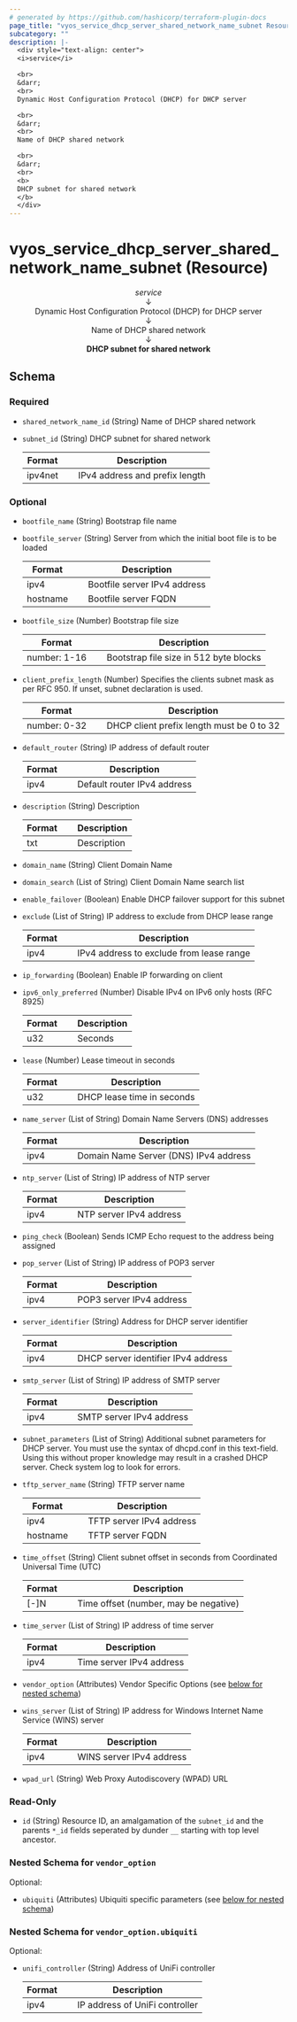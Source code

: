 ```yaml
---
# generated by https://github.com/hashicorp/terraform-plugin-docs
page_title: "vyos_service_dhcp_server_shared_network_name_subnet Resource - vyos"
subcategory: ""
description: |-
  <div style="text-align: center">
  <i>service</i>

  <br>
  &darr;
  <br>
  Dynamic Host Configuration Protocol (DHCP) for DHCP server

  <br>
  &darr;
  <br>
  Name of DHCP shared network

  <br>
  &darr;
  <br>
  <b>
  DHCP subnet for shared network
  </b>
  </div>
---
```


# vyos_service_dhcp_server_shared_network_name_subnet (Resource)

<div style="text-align: center">
<i>service</i>

<br>
&darr;
<br>
Dynamic Host Configuration Protocol (DHCP) for DHCP server

<br>
&darr;
<br>
Name of DHCP shared network

<br>
&darr;
<br>
<b>
DHCP subnet for shared network
</b>
</div>



<!-- schema generated by tfplugindocs -->
## Schema

### Required

- `shared_network_name_id` (String) Name of DHCP shared network
- `subnet_id` (String) DHCP subnet for shared network

    |  Format &emsp; | Description  |
    |----------|---------------|
    |  ipv4net  &emsp; |  IPv4 address and prefix length  |

### Optional

- `bootfile_name` (String) Bootstrap file name
- `bootfile_server` (String) Server from which the initial boot file is to be loaded

    |  Format &emsp; | Description  |
    |----------|---------------|
    |  ipv4  &emsp; |  Bootfile server IPv4 address  |
    |  hostname  &emsp; |  Bootfile server FQDN  |
- `bootfile_size` (Number) Bootstrap file size

    |  Format &emsp; | Description  |
    |----------|---------------|
    |  number: 1-16  &emsp; |  Bootstrap file size in 512 byte blocks  |
- `client_prefix_length` (Number) Specifies the clients subnet mask as per RFC 950. If unset, subnet declaration is used.

    |  Format &emsp; | Description  |
    |----------|---------------|
    |  number: 0-32  &emsp; |  DHCP client prefix length must be 0 to 32  |
- `default_router` (String) IP address of default router

    |  Format &emsp; | Description  |
    |----------|---------------|
    |  ipv4  &emsp; |  Default router IPv4 address  |
- `description` (String) Description

    |  Format &emsp; | Description  |
    |----------|---------------|
    |  txt  &emsp; |  Description  |
- `domain_name` (String) Client Domain Name
- `domain_search` (List of String) Client Domain Name search list
- `enable_failover` (Boolean) Enable DHCP failover support for this subnet
- `exclude` (List of String) IP address to exclude from DHCP lease range

    |  Format &emsp; | Description  |
    |----------|---------------|
    |  ipv4  &emsp; |  IPv4 address to exclude from lease range  |
- `ip_forwarding` (Boolean) Enable IP forwarding on client
- `ipv6_only_preferred` (Number) Disable IPv4 on IPv6 only hosts (RFC 8925)

    |  Format &emsp; | Description  |
    |----------|---------------|
    |  u32  &emsp; |  Seconds  |
- `lease` (Number) Lease timeout in seconds

    |  Format &emsp; | Description  |
    |----------|---------------|
    |  u32  &emsp; |  DHCP lease time in seconds  |
- `name_server` (List of String) Domain Name Servers (DNS) addresses

    |  Format &emsp; | Description  |
    |----------|---------------|
    |  ipv4  &emsp; |  Domain Name Server (DNS) IPv4 address  |
- `ntp_server` (List of String) IP address of NTP server

    |  Format &emsp; | Description  |
    |----------|---------------|
    |  ipv4  &emsp; |  NTP server IPv4 address  |
- `ping_check` (Boolean) Sends ICMP Echo request to the address being assigned
- `pop_server` (List of String) IP address of POP3 server

    |  Format &emsp; | Description  |
    |----------|---------------|
    |  ipv4  &emsp; |  POP3 server IPv4 address  |
- `server_identifier` (String) Address for DHCP server identifier

    |  Format &emsp; | Description  |
    |----------|---------------|
    |  ipv4  &emsp; |  DHCP server identifier IPv4 address  |
- `smtp_server` (List of String) IP address of SMTP server

    |  Format &emsp; | Description  |
    |----------|---------------|
    |  ipv4  &emsp; |  SMTP server IPv4 address  |
- `subnet_parameters` (List of String) Additional subnet parameters for DHCP server. You must use the syntax of dhcpd.conf in this text-field. Using this without proper knowledge may result in a crashed DHCP server. Check system log to look for errors.
- `tftp_server_name` (String) TFTP server name

    |  Format &emsp; | Description  |
    |----------|---------------|
    |  ipv4  &emsp; |  TFTP server IPv4 address  |
    |  hostname  &emsp; |  TFTP server FQDN  |
- `time_offset` (String) Client subnet offset in seconds from Coordinated Universal Time (UTC)

    |  Format &emsp; | Description  |
    |----------|---------------|
    |  [-]N  &emsp; |  Time offset (number, may be negative)  |
- `time_server` (List of String) IP address of time server

    |  Format &emsp; | Description  |
    |----------|---------------|
    |  ipv4  &emsp; |  Time server IPv4 address  |
- `vendor_option` (Attributes) Vendor Specific Options (see [below for nested schema](#nestedatt--vendor_option))
- `wins_server` (List of String) IP address for Windows Internet Name Service (WINS) server

    |  Format &emsp; | Description  |
    |----------|---------------|
    |  ipv4  &emsp; |  WINS server IPv4 address  |
- `wpad_url` (String) Web Proxy Autodiscovery (WPAD) URL

### Read-Only

- `id` (String) Resource ID, an amalgamation of the `subnet_id` and the parents `*_id` fields seperated by dunder `__` starting with top level ancestor.

<a id="nestedatt--vendor_option"></a>
### Nested Schema for `vendor_option`

Optional:

- `ubiquiti` (Attributes) Ubiquiti specific parameters (see [below for nested schema](#nestedatt--vendor_option--ubiquiti))

<a id="nestedatt--vendor_option--ubiquiti"></a>
### Nested Schema for `vendor_option.ubiquiti`

Optional:

- `unifi_controller` (String) Address of UniFi controller

    |  Format &emsp; | Description  |
    |----------|---------------|
    |  ipv4  &emsp; |  IP address of UniFi controller  |
